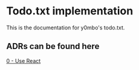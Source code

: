 # Todo.txt implementation

This is the documentation for y0mbo's todo.txt.

## ADRs can be found here

[0 - Use React](0UseReact.md)
